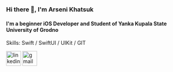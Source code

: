 ### Hi there 👋, I'm Arseni Khatsuk
#### I'm a beginner iOS Developer and Student of Yanka Kupala State University of Grodno

Skills: Swift / SwiftUI / UIKit / GIT 



[<img src='https://cdn.jsdelivr.net/npm/simple-icons@3.0.1/icons/linkedin.svg' alt='linkedin' height='40'>](https://www.linkedin.com/in/https://www.linkedin.com/in/arseni-khatsuk-592a45233//)  [<img src='https://cdn.jsdelivr.net/npm/simple-icons@3.0.1/icons/gmail.svg' alt='gmail' height='40'>](https://mail.google.com/mail/u/0/#inbox)  


